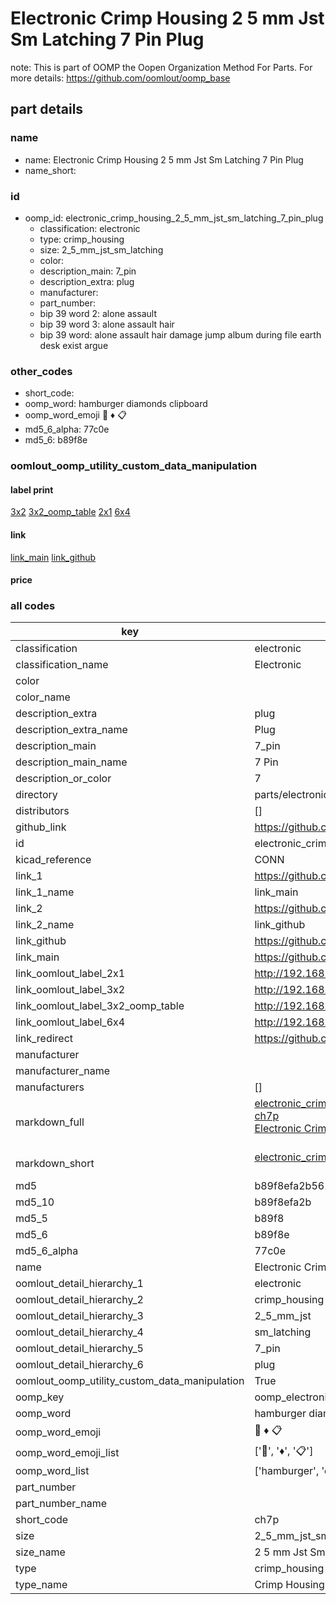 # Electronic Crimp Housing 2 5 mm Jst Sm Latching 7 Pin Plug  

note: This is part of OOMP the Oopen Organization Method For Parts. For more details: https://github.com/oomlout/oomp_base

##  part details
  







### name
* name: Electronic Crimp Housing 2 5 mm Jst Sm Latching 7 Pin Plug
* name_short: 
### id
* oomp_id: electronic_crimp_housing_2_5_mm_jst_sm_latching_7_pin_plug
  * classification: electronic
  * type: crimp_housing
  * size: 2_5_mm_jst_sm_latching
  * color: 
  * description_main: 7_pin
  * description_extra: plug
  * manufacturer: 
  * part_number: 
  * bip 39 word 2: alone assault
  * bip 39 word 3: alone assault hair
  * bip 39 word: alone assault hair damage jump album during file earth desk exist argue

### other_codes
* short_code: 
* oomp_word: hamburger diamonds clipboard
* oomp_word_emoji :hamburger: :diamonds: :clipboard:
* md5_6_alpha: 77c0e
* md5_6: b89f8e






### oomlout_oomp_utility_custom_data_manipulation
#### label print
[3x2](http://192.168.1.245:1112/?label=oomp%2077c0e)
[3x2_oomp_table](http://192.168.1.108:1112/?label=oomp%2077c0e)
[2x1](http://192.168.1.242:1112/?label=oomp%2077c0e)
[6x4](http://192.168.1.55:1112/?label=oomp%2077c0e)    

#### link

[link_main](https://github.com/oomlout/oomlout_oomp_version_1_messy/tree/main/parts/electronic_crimp_housing_2_5_mm_jst_sm_latching_7_pin_plug) [link_github](https://github.com/oomlout/oomlout_oomp_version_1_messy/tree/main/parts/electronic_crimp_housing_2_5_mm_jst_sm_latching_7_pin_plug)                             

#### price







### all codes 
| key | value |  
| --- | --- |  
| classification | electronic |  
| classification_name | Electronic |  
| color |  |  
| color_name |  |  
| description_extra | plug |  
| description_extra_name | Plug |  
| description_main | 7_pin |  
| description_main_name | 7 Pin |  
| description_or_color | 7 |  
| directory | parts/electronic_crimp_housing_2_5_mm_jst_sm_latching_7_pin_plug |  
| distributors | [] |  
| github_link | https://github.com/oomlout/oomlout_oomp_part_src/tree/main/parts/electronic_crimp_housing_2_5_mm_jst_sm_latching_7_pin_plug |  
| id | electronic_crimp_housing_2_5_mm_jst_sm_latching_7_pin_plug |  
| kicad_reference | CONN |  
| link_1 | https://github.com/oomlout/oomlout_oomp_version_1_messy/tree/main/parts/electronic_crimp_housing_2_5_mm_jst_sm_latching_7_pin_plug |  
| link_1_name | link_main |  
| link_2 | https://github.com/oomlout/oomlout_oomp_version_1_messy/tree/main/parts/electronic_crimp_housing_2_5_mm_jst_sm_latching_7_pin_plug |  
| link_2_name | link_github |  
| link_github | https://github.com/oomlout/oomlout_oomp_version_1_messy/tree/main/parts/electronic_crimp_housing_2_5_mm_jst_sm_latching_7_pin_plug |  
| link_main | https://github.com/oomlout/oomlout_oomp_version_1_messy/tree/main/parts/electronic_crimp_housing_2_5_mm_jst_sm_latching_7_pin_plug |  
| link_oomlout_label_2x1 | http://192.168.1.242:1112/?label=oomp%2077c0e |  
| link_oomlout_label_3x2 | http://192.168.1.245:1112/?label=oomp%2077c0e |  
| link_oomlout_label_3x2_oomp_table | http://192.168.1.108:1112/?label=oomp%2077c0e |  
| link_oomlout_label_6x4 | http://192.168.1.55:1112/?label=oomp%2077c0e |  
| link_redirect | https://github.com/oomlout/oomlout_oomp_version_1_messy/tree/main/parts/electronic_crimp_housing_2_5_mm_jst_sm_latching_7_pin_plug |  
| manufacturer |  |  
| manufacturer_name |  |  
| manufacturers | [] |  
| markdown_full | [electronic_crimp_housing_2_5_mm_jst_sm_latching_7_pin_plug](none)<br>[ch7p](none)<br>[Electronic Crimp Housing 2 5 Mm Jst Sm Latching 7 Pin Plug](none)<br><br> |  
| markdown_short | [electronic_crimp_housing_2_5_mm_jst_sm_latching_7_pin_plug](none)<br><br> |  
| md5 | b89f8efa2b56288417bc7370d0836037 |  
| md5_10 | b89f8efa2b |  
| md5_5 | b89f8 |  
| md5_6 | b89f8e |  
| md5_6_alpha | 77c0e |  
| name | Electronic Crimp Housing 2 5 mm Jst Sm Latching 7 Pin Plug |  
| oomlout_detail_hierarchy_1 | electronic |  
| oomlout_detail_hierarchy_2 | crimp_housing |  
| oomlout_detail_hierarchy_3 | 2_5_mm_jst |  
| oomlout_detail_hierarchy_4 | sm_latching |  
| oomlout_detail_hierarchy_5 | 7_pin |  
| oomlout_detail_hierarchy_6 | plug |  
| oomlout_oomp_utility_custom_data_manipulation | True |  
| oomp_key | oomp_electronic_crimp_housing_2_5_mm_jst_sm_latching_7_pin_plug |  
| oomp_word | hamburger diamonds clipboard |  
| oomp_word_emoji | :hamburger: :diamonds: :clipboard: |  
| oomp_word_emoji_list | [':hamburger:', ':diamonds:', ':clipboard:'] |  
| oomp_word_list | ['hamburger', 'diamonds', 'clipboard'] |  
| part_number |  |  
| part_number_name |  |  
| short_code | ch7p |  
| size | 2_5_mm_jst_sm_latching |  
| size_name | 2 5 mm Jst Sm Latching |  
| type | crimp_housing |  
| type_name | Crimp Housing |  
